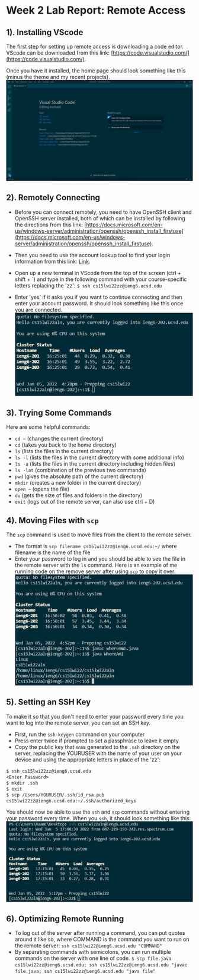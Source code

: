 # Week 2 Lab Report: Remote Access

## 1). Installing VScode

The first step for setting up remote access is downloading a code editor. VScode can be downloaded from this link: [https://code.visualstudio.com/](https://code.visualstudio.com/).

Once you have it installed, the home page should look something like this (minus the theme and my recent projects).
![](snip.PNG)

## 2). Remotely Connecting
* Before you can connect remotely, you need to have OpenSSH client and OpenSSH server installed, both of which can be installed by following the directions from this link: [https://docs.microsoft.com/en-us/windows-server/administration/openssh/openssh_install_firstuse](https://docs.microsoft.com/en-us/windows-server/administration/openssh/openssh_install_firstuse).
* Then you need to use the account lookup tool to find your login information from this link: [Link](https://sdacs.ucsd.edu/~icc/index.php).
* Open up a new terminal in VScode from the top of the screen (ctrl + shift + \`) and type in the following command with your course-specific letters replacing the 'zz':
`$ ssh cs15lwi22zz@ieng6.ucsd.edu`

* Enter 'yes' if it asks you if you want to continue connecting and then enter your account password. It should look something like this once you are connected.
![](snip2.PNG)

## 3). Trying Some Commands
Here are some helpful commands:
* `cd ~` (changes the current directory)
* `cd` (takes you back to the home directory)
* `ls` (lists the files in the current directory)
* `ls -l` (lists the files in the current directory with some additional info)
* `ls -a` (lists the files in the current directory including hidden files)
* `ls -lat` (combination of the previous two commands)
* `pwd` (gives the absolute path of the current directory)
* `mkdir` (creates a new folder in the current directory)
* `open ~` (opens the file)
* `du` (gets the size of files and folders in the directory)
* `exit` (logs out of the remote server, can also use ctrl + D)

## 4). Moving Files with `scp`

The `scp` command is used to move files from the client to the remote server.
* The format is `scp filename cs15lwi22zz@ieng6.ucsd.edu:~/` where filename is the name of the file
* Enter your password to log in and you should be able to see the file in the remote server with the `ls` command. 
Here is an example of me running code on the remove server after using `scp` to copy it over:
![](snip3.PNG)

## 5). Setting an SSH Key

To make it so that you don't need to enter your password every time you want to log into the remote server, you can set an SSH key.
* First, run the `ssh-keygen` command on your computer
* Press enter twice if prompted to set a passphrase to leave it empty
* Copy the public key that was generated to the `.ssh` directory on the server, replacing the YOURUSER with the name of your user on your device and using the appropriate letters in place of the 'zz':

```
$ ssh cs15lwi22zz@ieng6.ucsd.edu
<Enter Password>
$ mkdir .ssh
$ exit
$ scp /Users/YOURUSER/.ssh/id_rsa.pub cs15lwi22zz@ieng6.ucsd.edu:~/.ssh/authorized_keys
```
You should now be able to use the `ssh` and `scp` commands without entering your password every time. When you `ssh`, it should look something like this:
![](snip4.PNG)

## 6). Optimizing Remote Running

* To log out of the server after running a command, you can put quotes around it like so, where COMMAND is the command you want to run on the remote server: `ssh cs15lwi22@ieng6.ucsd.edu "COMMAND"`
* By separating commands with semicolons, you can run multiple commands on the server with one line of code. `$ scp file.java cs15lwi22zz@ieng6.ucsd.edu; ssh cs15lwi22zz@ieng6.ucsd.edu "javac file.java; ssh cs15lwi22zz@ieng6.ucsd.edu "java file"`